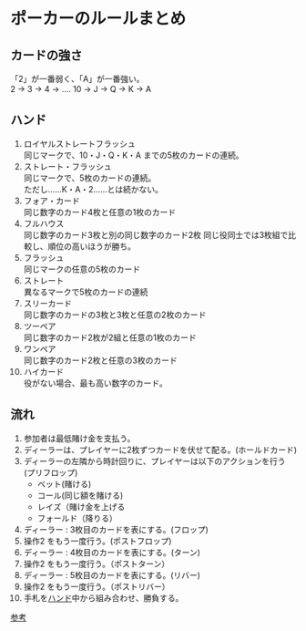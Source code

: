 # ポーカーのルールまとめ

## カードの強さ
「2」が一番弱く、「A」が一番強い。<br>
2 → 3 → 4 → .... 10 → J → Q → K → A

## ハンド
1. ロイヤルストレートフラッシュ<br>
   同じマークで、10・J・Q・K・A までの5枚のカードの連続。
2. ストレート・フラッシュ<br>
   同じマークで、5枚のカードの連続。<br>
   ただし……K・A・2……とは続かない。
3. フォア・カード<br>
    同じ数字のカード4枚と任意の1枚のカード 
4. フルハウス<br>
    同じ数字のカード3枚と別の同じ数字のカード2枚 
    同じ役同士では3枚組で比較し、順位の高いほうが勝ち。
5. フラッシュ<br>
    同じマークの任意の5枚のカード 
6. ストレート<br>
    異なるマークで5枚のカードの連続
7. スリーカード<br>
    同じ数字のカードの3枚と3枚と任意の2枚のカード
8. ツーペア<br>
    同じ数字のカード2枚が2組と任意の1枚のカード
9. ワンペア<br> 
    同じ数字のカード2枚と任意の3枚のカード
10. ハイカード<br>
    役がない場合、最も高い数字のカード。


## 流れ
1. 参加者は最低賭け金を支払う。
2. ディーラーは、プレイヤーに2枚ずつカードを伏せて配る。(ホールドカード)
3. ディーラーの左隣から時計回りに、プレイヤーは以下のアクションを行う (プリフロップ)<br>
    * ベット(賭ける)
    * コール(同じ額を賭ける)
    * レイズ（賭け金を上げる
    * フォールド（降りる）
4. ディーラー : 3枚目のカードを表にする。(フロップ)
5. 操作2 をもう一度行う。(ポストフロップ)
6. ディーラー : 4枚目のカードを表にする。(ターン)
7. 操作2 をもう一度行う。（ポストターン）
8. ディーラー : 5枚目のカードを表にする。(リバー)
9. 操作2 をもう一度行う。（ポストリバー）
10. 手札を[ハンド](#ハンド)中から組み合わせ、勝負する。




[参考](https://www.nintendo.co.jp/others/playing_cards/howtoplay/poker/index.html)